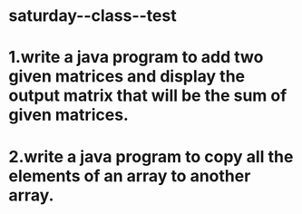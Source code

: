 # saturday--class--test
# 1.write a java program to add two given matrices and display the output matrix that will be the sum of given matrices.

# 2.write a java program to copy all the elements of an array to another array.
